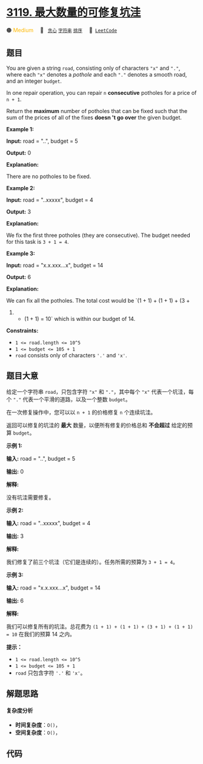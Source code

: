 # [3119. 最大数量的可修复坑洼](https://leetcode.com/problems/maximum-number-of-potholes-that-can-be-fixed)

🟠 <font color=#ffb800>Medium</font>&emsp; 🔖&ensp; [`贪心`](/tag/greedy.md) [`字符串`](/tag/string.md) [`排序`](/tag/sorting.md)&emsp; 🔗&ensp;[`LeetCode`](https://leetcode.com/problems/maximum-number-of-potholes-that-can-be-fixed)

## 题目

You are given a string `road`, consisting only of characters `"x"` and `"."`,
where each `"x"` denotes a _pothole_ and each `"."` denotes a smooth road, and
an integer `budget`.

In one repair operation, you can repair `n` **consecutive** potholes for a
price of `n + 1`.

Return the **maximum** number of potholes that can be fixed such that the sum
of the prices of all of the fixes **doesn 't go over** the given budget.



**Example 1:**

**Input:** road = "..", budget = 5

**Output:** 0

**Explanation:**

There are no potholes to be fixed.

**Example 2:**

**Input:** road = "..xxxxx", budget = 4

**Output:** 3

**Explanation:**

We fix the first three potholes (they are consecutive). The budget needed for
this task is `3 + 1 = 4`.

**Example 3:**

**Input:** road = "x.x.xxx...x", budget = 14

**Output:** 6

**Explanation:**

We can fix all the potholes. The total cost would be `(1 + 1) + (1 + 1) + (3 +
1) + (1 + 1) = 10` which is within our budget of 14.



**Constraints:**

  * `1 <= road.length <= 10^5`
  * `1 <= budget <= 105 + 1`
  * `road` consists only of characters `'.'` and `'x'`.


## 题目大意

给定一个字符串 `road`，只包含字符 `"x"` 和 `"."`，其中每个 `"x"` 代表一个坑洼，每个 `"."` 代表一个平滑的道路，以及一个整数
`budget`。

在一次修复操作中，您可以以 `n + 1` 的价格修复 `n` 个连续坑洼。

返回可以修复的坑洼的 **最大** 数量，以便所有修复的价格总和 **不会超过** 给定的预算 `budget`。

**示例 1:**

**输入:** road = "..", budget = 5

**输出:** 0

**解释:**

没有坑洼需要修复。

**示例 2:**

**输入:** road = "..xxxxx", budget = 4

**输出:** 3

**解释:**

我们修复了前三个坑洼（它们是连续的）。任务所需的预算为 `3 + 1 = 4`。

**示例 3:**

**输入:** road = "x.x.xxx...x", budget = 14

**输出:** 6

**解释:**

我们可以修复所有的坑洼。总花费为 `(1 + 1) + (1 + 1) + (3 + 1) + (1 + 1) = 10` 在我们的预算 14 之内。



**提示：**

  * `1 <= road.length <= 10^5`
  * `1 <= budget <= 105 + 1`
  * `road` 只包含字符 `'.'` 和 `'x'`。


## 解题思路

#### 复杂度分析

- **时间复杂度**：`O()`，
- **空间复杂度**：`O()`，

## 代码

```javascript

```